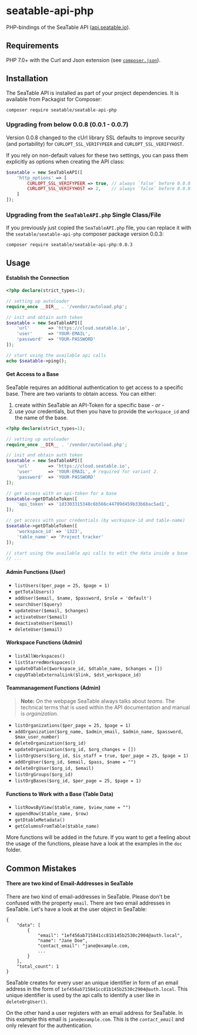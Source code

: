 # seatable-api-php

PHP-bindings of the SeaTable API ([api.seatable.io]).

[api.seatable.io]: https://api.seatable.io/

## Requirements

PHP 7.0+ with the Curl and Json extension (see [`composer.json`](composer.json)).

## Installation

The SeaTable API is installed as part of your project dependencies. It is available from Packagist for Composer:

```
composer require seatable/seatable-api-php
```

### Upgrading from below 0.0.8 (0.0.1 - 0.0.7)

Version 0.0.8 changed to the cUrl library SSL defaults to improve security (and portability) for `CURLOPT_SSL_VERIFYPEER` and `CURLOPT_SSL_VERIFYHOST`.

If you rely on non-default values for these two settings, you can pass them explicitly as options when creating the API class:

```php
$seatable = new SeaTableAPI([
    'http_options' => [
        CURLOPT_SSL_VERIFYPEER => true, // always `false` before 0.0.8
        CURLOPT_SSL_VERIFYHOST => 2,    // always `false` before 0.0.8
    ]
]);
```

### Upgrading from the `SeaTableAPI.php` Single Class/File

If you previously just copied the `SeaTableAPI.php` file, you can replace it with the `seatable/seatable-api-php` composer package version 0.0.3:

```
composer require seatable/seatable-api-php:0.0.3
```

## Usage

#### Establish the Connection

```php
<?php declare(strict_types=1);

// setting up autoloader
require_once __DIR__ . '/vendor/autoload.php';

// init and obtain auth token
$seatable = new SeaTableAPI([
    'url'       => 'https://cloud.seatable.io',
    'user'      => 'YOUR-EMAIL',
    'password'  => 'YOUR-PASSWORD'
]);

// start using the available api calls
echo $seatable->ping();
```

#### Get Access to a Base

SeaTable requires an additional authentication to get access to a specific base. There are two variants to obtain access. You can either:

1. create within SeaTable an API-Token for a specific base _- or -_
2. use your credentials, but then you have to provide the `workspace_id` and the name of the base.

```php
<?php declare(strict_types=1);

// setting up autoloader
require_once __DIR__ . '/vendor/autoload.php';

// init and obtain auth token
$seatable = new SeaTableAPI([
    'url'       => 'https://cloud.seatable.io',
    'user'      => 'YOUR-EMAIL', # required for variant 2.
    'password'  => 'YOUR-PASSWORD'
]);

// get access with an api-token for a base
$seatable->getDTableToken([
	'api_token' => '1d3303315348c6b566c44709d459b33b6bac5ad1',
]);

// get access with your credentials (by workspace-id and table-name)
$seatable->getDTableToken([
	'workspace_id' => '1323',
	'table_name' => 'Project tracker'
]);

// start using the available api calls to edit the data inside a base
// ...
```

#### Admin Functions (User)

* `listUsers($per_page = 25, $page = 1)`
* `getTotalUsers()`
* `addUser($email, $name, $password, $role = 'default')`
* `searchUser($query)`
* `updateUser($email, $changes)`
* `activateUser($email)`
* `deactivateUser($email)`
* `deleteUser($email)`

#### Workspace Functions (Admin)

* `listAllWorkspaces()`
* `listStarredWorkspaces()`
* `updateDTable($workspace_id, $dtable_name, $changes = [])`
* `copyDTableExternalLink($link, $dst_workspace_id)`

#### Teammanagement Functions (Admin)

> **Note:** On the webpage SeaTable always talks about *teams*. The technical terms that is used within the API documentation and manual is *organization*.

* `listOrganizations($per_page = 25, $page = 1)`
* `addOrganization($org_name, $admin_email, $admin_name, $password, $max_user_number)`
* `deleteOrganization($org_id)`
* `updateOrganization($org_id, $org_changes = [])`
* `listOrgUsers($org_id, $is_staff = true, $per_page = 25, $page = 1)`
* `addOrgUser($org_id, $email, $pass, $name = "")`
* `deleteOrgUser($org_id, $email)`
* `listOrgGroups($org_id)`
* `listOrgBases($org_id, $per_page = 25, $page = 1)`

#### Functions to Work with a Base (Table Data)

* `listRowsByView($table_name, $view_name = "")`
* `appendRow($table_name, $row)`
* `getDtableMetadata()`
* `getColumnsFromTable($table_name)`

More functions will be added in the future. If you want to get a feeling about the usage of the functions, please have a look at the examples in the `doc` folder.

## Common Mistakes

#### There are two kind of Email-Addresses in SeaTable

There are two kind of email-addresses in SeaTable. Please don't be confused with the property `email`. There are two email addresses in SeaTable. Let's have a look at the user object in SeaTable:
```
{
    "data": [
        {
            "email": "1ef456ab715841cc81b145b2530c2904@auth.local",
            "name": "Jane Doe",
            "contact_email": "jane@example.com,
            ...
        }
    ],
    "total_count": 1
}
```

SeaTable creates for every user an unique identifier in form of an email address in the form of `1ef456ab715841cc81b145b2530c2904@auth.local`. This unique identifier is used by the api calls to identify a user like in `deleteOrgUser()`.

On the other hand a user registers with an email address for SeaTable. In this example this email is `jane@example.com`. This is the *`contact_email`* and only relevant for the authentication.
